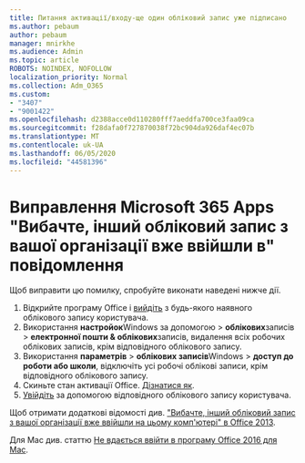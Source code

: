 ```yaml
---
title: Питання активації/входу-ще один обліковий запис уже підписано
ms.author: pebaum
author: pebaum
manager: mnirkhe
ms.audience: Admin
ms.topic: article
ROBOTS: NOINDEX, NOFOLLOW
localization_priority: Normal
ms.collection: Adm_O365
ms.custom:
- "3407"
- "9001422"
ms.openlocfilehash: d2388acce0d110280fff7aeddfa700ce3faa09ca
ms.sourcegitcommit: f28dafa0f727870038f72bc904da926daf4ec07b
ms.translationtype: MT
ms.contentlocale: uk-UA
ms.lasthandoff: 06/05/2020
ms.locfileid: "44581396"
---
```

# <a name="fixing-the-microsoft-365-apps-sorry-another-account-from-your-organization-is-already-signed-in-message"></a>Виправлення Microsoft 365 Apps "Вибачте, інший обліковий запис з вашої організації вже ввійшли в" повідомлення

Щоб виправити цю помилку, спробуйте виконати наведені нижче дії.

1. Відкрийте програму Office і [вийдіть](https://support.office.com/article/5a20dc11-47e9-4b6f-945d-478cb6d92071) з будь-якого наявного облікового запису користувача.   
2. Використання **настройок**Windows за допомогою  >  **облікових**записів  >  **електронної пошти & облікових**записів, видалення всіх робочих облікових записів, крім відповідного облікового запису. 
3. Використання **параметрів**  >  **облікових записів**Windows  >  **доступ до роботи або школи**, відключіть усі робочі облікові записи, крім відповідного облікового запису. 
4. Скиньте стан активації Office. [Дізнатися як](https://docs.microsoft.com/office365/troubleshoot/activation/reset-office-365-proplus-activation-state
).
5. [Увійдіть](https://support.office.com/article/628ea040-f265-49de-b986-be09c3ebf8a9) за допомогою відповідного облікового запису користувача. 

Щоб отримати додаткові відомості див. ["Вибачте, інший обліковий запис з вашої організації вже ввійшли на цьому комп'ютері" в Office 2013](https://docs.microsoft.com/office/troubleshoot/error-messages/another-account-already-signed-in).

Для Mac див. статтю [Не вдається ввійти в програму Office 2016 для Mac](https://docs.microsoft.com/office365/troubleshoot/authentication/sign-in-to-office-2016-for-mac-fail).